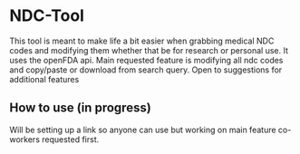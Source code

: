 # NDC-Tool

This tool is meant to make life a bit easier when grabbing medical NDC codes and modifying them whether that be for research or personal use. It uses the openFDA api.
Main requested feature is modifying all ndc codes and copy/paste or download from search query. Open to suggestions for additional features

## How to use (in progress)

Will be setting up a link so anyone can use but working on main feature co-workers requested first. 
